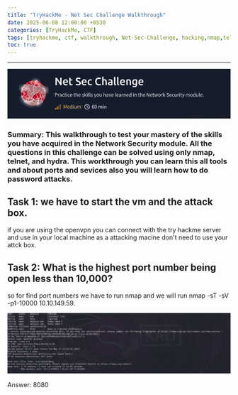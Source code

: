 ```yaml
---
title: "TryHackMe - Net Sec Challenge Walkthrough"
date: 2025-06-08 12:00:00 +0530
categories: [TryHackMe, CTF]
tags: [tryhackme, ctf, walkthrough, Net-Sec-Challenge, hacking,nmap,telnet,linux,ssh,hydra]
toc: true
---
```


---
![net-sec Image](/assets/net-sec.png)

###  Summary: This walkthrough to test your mastery of the skills you have acquired in the Network Security module. All the questions in this challenge can be solved using only nmap, telnet, and hydra. This workthrough you can learn this all tools and about ports and sevices also you will learn how to do password attacks.



##  Task 1: we have to start the vm and the attack box. 

if you are using the openvpn you can connect with the try hackme server and use in your local machine as a attacking macine don't need to use your attck box.

## Task 2: What is the highest port number being open less than 10,000?

so for find port numbers we have to run nmap and we will run nmap -sT -sV -p1-10000 10.10.149.59.

![net-sec Image](/assets/net-sec-nmap.png)

Answer: 8080